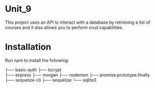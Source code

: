 # Unit_9

This project uses an API to interact with a database by retrieving a list of courses and it also allows you to perform crud capabilities. 


# Installation
Run npm to install the following:

├── basic-auth
├── bcrypt  
├── express
├── morgan
├── nodemon
├── promise.prototype.finally
├── sequelize-cli
├── sequelize
└── sqlite3




